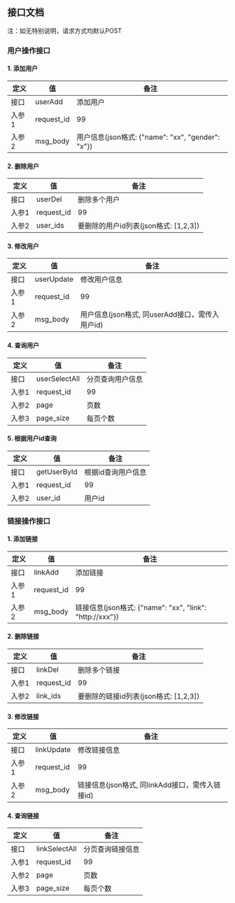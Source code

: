 ## 接口文档

注：如无特别说明，请求方式均默认POST

### 用户操作接口
#### 1. 添加用户
| 定义 | 值 | 备注 |
| --- | --- | --- |
| 接口 | userAdd | 添加用户 |
| 入参1 | request_id | 99 |
| 入参2 | msg_body | 用户信息(json格式: {"name": "xx", "gender": "x"}) |

#### 2. 删除用户
| 定义 | 值 | 备注 |
| --- | --- | --- |
| 接口 | userDel | 删除多个用户 |
| 入参1 | request_id | 99 |
| 入参2 | user_ids | 要删除的用户id列表(json格式: [1,2,3]) |

#### 3. 修改用户
| 定义 | 值 | 备注 |
| --- | --- | --- |
| 接口 | userUpdate | 修改用户信息 |
| 入参1 | request_id | 99 |
| 入参2 | msg_body | 用户信息(json格式, 同userAdd接口，需传入用户id) |

#### 4. 查询用户
| 定义 | 值 | 备注 |
| --- | --- | --- |
| 接口 | userSelectAll | 分页查询用户信息 |
| 入参1 | request_id | 99 |
| 入参2 | page | 页数 |
| 入参3 | page_size | 每页个数 |

#### 5. 根据用户id查询
| 定义 | 值 | 备注 |
| --- | --- | --- |
| 接口 | getUserById | 根据id查询用户信息 |
| 入参1 | request_id | 99 |
| 入参2 | user_id | 用户id |


### 链接操作接口

#### 1. 添加链接
| 定义 | 值 | 备注 |
| --- | --- | --- |
| 接口 | linkAdd | 添加链接 |
| 入参1 | request_id | 99 |
| 入参2 | msg_body | 链接信息(json格式: {"name": "xx", "link": "http://xxx"}) |

#### 2. 删除链接
| 定义 | 值 | 备注 |
| --- | --- | --- |
| 接口 | linkDel | 删除多个链接 |
| 入参1 | request_id | 99 |
| 入参2 | link_ids | 要删除的链接id列表(json格式: [1,2,3]) |

#### 3. 修改链接
| 定义 | 值 | 备注 |
| --- | --- | --- |
| 接口 | linkUpdate | 修改链接信息 |
| 入参1 | request_id | 99 |
| 入参2 | msg_body | 链接信息(json格式, 同linkAdd接口，需传入链接id) |

#### 4. 查询链接
| 定义 | 值 | 备注 |
| --- | --- | --- |
| 接口 | linkSelectAll | 分页查询链接信息 |
| 入参1 | request_id | 99 |
| 入参2 | page | 页数 |
| 入参3 | page_size | 每页个数 |
